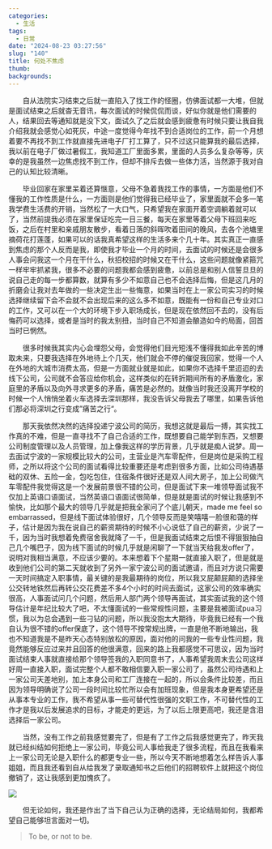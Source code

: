 ```yaml
---
categories:
  - 生活
tags:
  - 日常
date: "2024-08-23 03:27:56"
slug: "140"
title: 何处不焦虑
thumb: 
backgrounds:
---
```


&emsp;&emsp;自从法院实习结束之后就一直陷入了找工作的怪圈，仿佛面试都一大堆，但就是面试结束之后就杳无音讯，每次面试的时候侃侃而谈，好似你就是他们需要的人，结果回去等通知就是没下文，面试久了之后就会感到疲惫有时候只要让我自我介绍我就会感觉心如死灰，中途一度觉得今年找不到合适岗位的工作，前一个月想着要不再找不到工作就直接先进电子厂打工算了，只不过这只能算我的最后选择，我以前在电子厂做过暑假工，我知道工厂里面多累，里面的人员多么复杂等等，庆幸的是我虽然一边焦虑找不到工作，但却不排斥去做一些体力活，当然源于我对自己的认知比较清晰。

&emsp;&emsp;毕业回家在家里呆着还算惬意，父母不急着我找工作的事情，一方面是他们不懂我的工作性质是什么，一方面则是他们觉得我已经毕业了，家里面就不会多一笔我学费生活费的开销，当然松了一大口气，只希望我在家面开着空调躺着就可以了，当然前提我必须在家里保证吃完一日三餐，每天在家里等着父母下班回来吃饭，之后在村里和亲戚朋友散步，看着日落的斜晖吹着田间的晚风，去各个池塘里摘荷花打莲蓬，如果可以的话我真希望这样的生活多来个几十年。其实真正一直感到焦虑的那个人反而是我，即使我才毕业一个月的时间，去面试的时候还是会很多人事会问我这一个月在干什么，秋招校招的时候又在干什么，这些问题就像紧箍咒一样牢牢抓紧我，很多不必要的问题我都会感到疲惫，以前总是和别人信誓旦旦的说自己走的每一步都算数，就算有多少不如意自己也不会选择后悔，但是这几月的折磨会让我对去年做的一些决定生出一些悔意，如果当时在上一家公司实习的时候选择继续留下会不会就不会出现后来的这么多不如意，既能有一份和自己专业对口的工作，又可以在一个大的环境下步入职场成长，但是现在依然回不去的，没有后悔药可以选择，或者是当时的我太别扭，当时自己不知道会酿造如今的局面，回首当时已惘然。

&emsp;&emsp;很多时候我其实内心会埋怨父母，会觉得他们目光短浅不懂得我如此辛苦的博取未来，只要我选择在外地待上个几天，他们就会不停的催促我回家，觉得一个人在外地的大城市消费太高，但是一方面就业就是如此，如果你不选择千里迢迢的去线下公司，公司就不会答应给你机会，这样类似的在转折期间所有的矛盾激化，家庭里的矛盾以及向外寻求更多的矛盾，痛苦是必然的。就像当时我还没离开学校的时候一个人悄悄坐着火车选择去深圳那样，我没告诉父母我去了哪里，如果告诉他们那必将深圳之行变成”痛苦之行“。

&emsp;&emsp;那天我依然决然的选择投递宁波公司的简历，我想这就是最后一搏，其实找工作真的不难，但是一直寻找不了自己合适的工作，既想要自己能学到东西，又想要公司制度管理以及人员管理，加上像我这样的学历背景，几乎就是痴人说梦。周一去面试宁波的一家规模比较大的公司，主营业是汽车零配件，但是岗位是采购工程师，之所以将这个公司的面试看得比较重要还是考虑到很多方面，比如公司待遇基础的双休、五险一金，包吃包住，住宿条件很好还是双人间大房子，加上公司做汽车零配件我觉得这是一个发展前景很不错的公司，但是面试下来一堆领导面试我不仅加上英语口语面试，当然英语口语面试很简单，但是就是面试的时候让我感到不愉快，比如那个最大的领导几乎就是把我全家问了个底儿朝天，made me feel so embarrassed，但是线下面试体验很好，几个领导反而是笑嘻嘻一脸很和蔼的样子，估计是因为我在说自己的薪资期待的时候不小心说低了自己的薪资，少说了一千，因为当时我想着免费宿舍我就降了一千，但是我面试结束之后恨不得狠狠抽自己几个嘴巴子，因为线下面试的时候几乎就是闲聊了一下就当天给我发offer了，说明对我相当满意，不应该少要的。本来想着下个星期一就直接入职了，但是就是收到他们公司的第二天就收到了另外一家宁波公司的面试邀请，而且对方说只需要一天时间搞定入职事情，最关键的是我最期待的岗位，所以我又屁颠屁颠的选择坐公交转地铁然后再转公交花费差不多4个小时的时间去面试，这家公司的效率确实很高，人事面试问几个问题，然后用人部门两个领导再面试，其实面试我的这个领导估计是年纪比较大了吧，不太懂面试的一些常规性问题，主要是我被面试pua习惯，我以为总会遇到一些刁钻的问题，所以我没抱太大期待，毕竟我已经有一个我自认为很不错的offer保底了，这个领导不按常规出牌，一直是他不断地输出，我也不知道我是不是昨天心态特别放松的原因，面对他的问我的一些专业性问题，我竟然能够反应过来并且回答的他很满意，回来的路上我都感觉不可思议，因为当时面试结束人事就直接给那个领导签我的入职同意书了，人事希望我周末去公司这样好周一直接入职，面试完整个人都不敢相信要入职一家公司了，虽然公司待遇和上一家公司天差地别，加上本身公司和工厂连接在一起的，所以会条件比较差，而且因为领导明确说了公司一段时间比较忙所以会有加班现象，但是我本身更希望还是从事本专业的工作，我不希望从事一些可替代性很强的文职工作，不可替代性的工作才是我以后发展追求的目标，才能走的更远，为了以后上限更高吧，我还是含泪选择后一家公司。

&emsp;&emsp;当然，没有工作之前我感觉要完了，但是有了工作之后我感觉更完了，昨天我就已经纠结如何拒绝上一家公司，毕竟公司人事给我走了很多流程，而且在我看来上一家公司无论是入职什么的都更专业一些，所以今天不断地想着怎么样告诉人事姐姐，而且我还看到自从给我发了录取通知书之后他们的招聘软件上就把这个岗位撤销了，这让我感到更加愧疚了。

![](https://blog.wangyunzi.com/2024/08/42ccad31cc0fcdd1a3252fea30606ce0.jpeg/webp)

&emsp;&emsp;但无论如何，我还是作出了当下自己认为正确的选择，无论结局如何，我都希望自己能够坦言面对一切。

> To be, or not to be.
